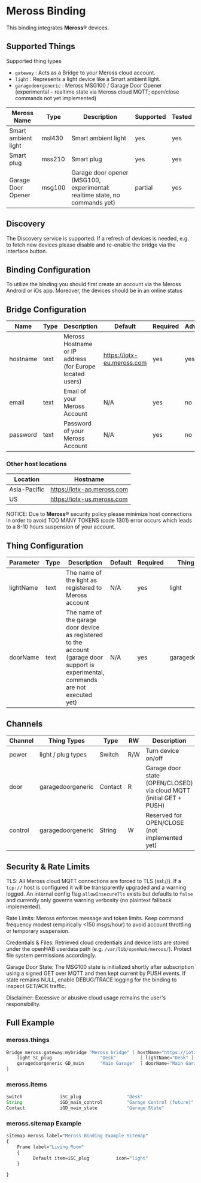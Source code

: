 # Meross Binding

This binding integrates **Meross**&reg; devices.

## Supported Things

Supported thing types

- `gateway` : Acts as a Bridge to your Meross cloud account.
- `light` : Represents a light device like a Smart ambient light.
- `garagedoorgeneric` : Meross MSG100 / Garage Door Opener (experimental – realtime state via Meross cloud MQTT; open/close commands not yet implemented)

|   Meross Name        | Type    | Description               | Supported | Tested|
|----------------------|---------|---------------------------|-----------|--------|
| Smart ambient light  | msl430  | Smart ambient light       | yes       | yes    |
| Smart plug           | mss210  | Smart plug                | yes       | yes    |
| Garage Door Opener   | msg100  | Garage door opener (MSG100, experimental: realtime state, no commands yet)| partial  | yes    |

## Discovery

The Discovery service is supported.
If a refresh of devices is needed, e.g. to fetch new devices please disable and re-enable the bridge via the interface button.

## Binding Configuration

To utilize the binding you should first create an account via the Meross Android or iOs app.
Moreover, the devices should be in an online status

## Bridge Configuration

| Name     | Type | Description                                              | Default                    | Required | Advanced |
|----------|------|----------------------------------------------------------|----------------------------|----------|----------|
| hostname | text | Meross Hostname or IP address (for Europe located users) | <https://iotx-eu.meross.com> | yes      | yes      |
| email    | text | Email of your Meross Account                             | N/A                        | yes      | no       |
| password | text | Password of your Meross Account                          | N/A                        | yes      | no       |

### Other host locations

| Location     | Hostname                   |
|--------------|----------------------------|
| Asia-Pacific | <https://iotx-ap.meross.com> |
| US           | <https://iotx-us.meross.com> |

NOTICE: Due to  **Meross**&reg; security policy please minimize host connections in order to avoid TOO MANY TOKENS (code 1301) error occurs which leads to a  8-10 hours suspension of your account.

## Thing Configuration

| Parameter | Type | Description                                                   | Default | Required | Thing type id      | Advanced |
|-----------|------|---------------------------------------------------------------|---------|----------|--------------------|----------|
| lightName | text | The name of the light as registered to Meross account         | N/A     | yes      | light              | no       |
| doorName  | text | The name of the garage door device as registered to the account (garage door support is experimental, commands are not executed yet) | N/A   | yes      | garagedoorgeneric  | no       |

## Channels

| Channel | Thing Types          | Type    | RW   | Description |
|---------|----------------------|---------|------|-------------|
| power   | light / plug types   | Switch  | R/W  | Turn device on/off |
| door    | garagedoorgeneric    | Contact | R    | Garage door state (OPEN/CLOSED) via cloud MQTT (initial GET + PUSH) |
| control | garagedoorgeneric    | String  | W    | Reserved for OPEN/CLOSE (not implemented yet) |

## Security & Rate Limits

TLS: All Meross cloud MQTT connections are forced to TLS (ssl://). If a `tcp://` host is configured it will be transparently upgraded and a warning logged. An internal config flag `allowInsecureTls` exists but defaults to `false` and currently only governs warning verbosity (no plaintext fallback implemented).

Rate Limits: Meross enforces message and token limits. Keep command frequency modest (empirically <150 msgs/hour) to avoid account throttling or temporary suspension.

Credentials & Files: Retrieved cloud credentials and device lists are stored under the openHAB userdata path (e.g. `/var/lib/openhab/meross/`). Protect file system permissions accordingly.

Garage Door State: The MSG100 state is initialized shortly after subscription using a signed GET over MQTT and then kept current by PUSH events. If state remains NULL, enable DEBUG/TRACE logging for the binding to inspect GET/ACK traffic.

Disclaimer: Excessive or abusive cloud usage remains the user's responsibility.

## Full Example

### meross.things

```java
Bridge meross:gateway:mybridge "Meross bridge" [ hostName="https://iotx-eu.meross.com", userEmail="abcde" userPassword="fghij" ] {
    light SC_plug                  "Desk"         [ lightName="Desk" ]
    garagedoorgeneric GD_main      "Main Garage"  [ doorName="Main Garage" ]
}
```

### meross.items

```java
Switch              iSC_plug                 "Desk"                                    { channel="meross:light:mybridge:SC_plug:power" }
String              iGD_main_control         "Garage Control (future)"                  { channel="meross:garagedoorgeneric:mybridge:GD_main:control" }
Contact             iGD_main_state           "Garage State"                              { channel="meross:garagedoorgeneric:mybridge:GD_main:door" }
```

### meross.sitemap Example

```perl
sitemap meross label="Meross Binding Example Sitemap"
{
    Frame label="Living Room"
    {
          Default item=iSC_plug          icon="light"
    }

}
```
